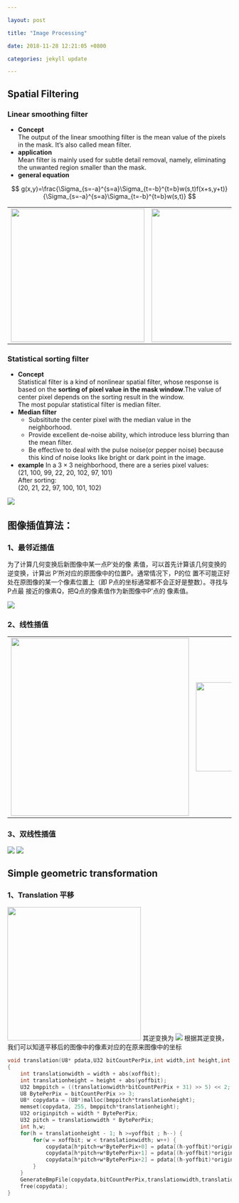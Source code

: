 ```yaml
---

layout: post

title: "Image Processing"

date: 2018-11-28 12:21:05 +0800

categories: jekyll update

---
```


<script type="text/x-mathjax-config">
MathJax.Hub.Config({
tex2jax: {
skipTags: ['script', 'noscript', 'style', 'textarea', 'pre'],
inlineMath: [['$','$']]
}
});
</script>
<script src='https://cdnjs.cloudflare.com/ajax/libs/mathjax/2.7.5/latest.js?config=TeX-MML-AM_CHTML' async></script>


## **Spatial Filtering**
### **Linear smoothing filter**
* **Concept**    
The output of the linear smoothing filter is the mean value of the pixels in the mask. It’s also called mean filter.
* **application**   
Mean filter is mainly used for subtle detail removal,
namely, eliminating the unwanted region smaller than the mask.  
* **general equation**     

  
$$
    g(x,y)=\frac{\Sigma_{s=-a}^{s=a}\Sigma_{t=-b}^{t=b}w(s,t)f(x+s,y+t)}{\Sigma_{s=-a}^{s=a}\Sigma_{t=-b}^{t=b}w(s,t)}
$$
<table border="0"><tr>
<td><img src="http://miaochenlu.github.io/picture/picture20181210nonweight.png" width = "300" border="0" ></td>
<td><img src="http://miaochenlu.github.io/picture/picture20181210weight.png" width = "300" border="0"></td>
</tr></table>

### **Statistical sorting filter**
* **Concept**  
Statistical filter is a kind of nonlinear spatial filter, whose response is based on the **sorting of pixel value in the mask window**.The value of center pixel depends on the sorting result in the window.  
The most popular statistical filter is median filter.
* **Median filter**  
    * Subsititute the center pixel with the median value in the neighborhood.  
    * Provide excellent de-noise ability, which introduce less blurring than the mean filter.
    * Be effective to deal with the pulse noise(or pepper noise) because this kind of noise looks like bright or dark point in the image.  
* **example**
In a $3 \times 3$ neighborhood, there are a series pixel values:  
(21, 100, 99, 22, 20, 102, 97, 101)  
After sorting:  
(20, 21, 22, 97, 100, 101, 102)  
<img src="http//miaochenlu.github.io/picture/picture20191217sortfilter.png">



## **图像插值算法：**  
### 1、最邻近插值  
为了计算⼏何变换后新图像中某⼀点P’处的像
素值，可以⾸先计算该⼏何变换的逆变换，计算出
P’所对应的原图像中的位置P。通常情况下，P的位
置不可能正好处在原图像的某⼀个像素位置上（即
P点的坐标通常都不会正好是整数）。寻找与P点最
接近的像素Q，把Q点的像素值作为新图像中P’点的
像素值。

<img src="http://miaochenlu.github.io/picture/picture20181128interpolation.png">

### 2、线性插值
<!-- $$g_3 = \frac{g_2-g_1}{x_2-x_1}(x_3-x_1)+g_1$$    -->

<table border="0"><tr>
<td><img src="http://miaochenlu.github.io/picture/picture20181128linear.png" width = "400" border="0"></td>
<td><img src="http://miaochenlu.github.io/picture/picture20181128 linearequation.png" width = "200" border="0"></td>
</tr></table>
<!-- <img src="http://miaochenlu.github.io/picture/picture20181128linear.png" height = "200" width = "200">
<img src="http://miaochenlu.github.io/picture/picture20181128 linearequation.png"> -->

### 3、双线性插值
<img src="http://miaochenlu.github.io/picture/picture20181205bilinear.png">
<img src="http://miaochenlu.github.io/picture/picture20181205bilinearequa.png">

## Simple geometric transformation
### 1、Translation 平移 
<img src="http://miaochenlu.github.io/picture/picture20181205translation.png" width = "300">  
其逆变换为
<img src="http://miaochenlu.github.io/picture/picture2018translationreverse.png">
根据其逆变换，我们可以知道平移后的图像中的像素对应的在原来图像中的坐标

```c
void translation(U8* pdata,U32 bitCountPerPix,int width,int height,int xoffbit,int yoffbit,const char*filename )
{
    int translationwidth = width + abs(xoffbit);
    int translationheight = height + abs(yoffbit);
    U32 bmppitch = ((translationwidth*bitCountPerPix + 31) >> 5) << 2;
    U8 BytePerPix = bitCountPerPix >> 3;
    U8* copydata = (U8*)malloc(bmppitch*translationheight);
    memset(copydata, 255, bmppitch*translationheight);
    U32 originpitch = width * BytePerPix;
    U32 pitch = translationwidth * BytePerPix;
    int h,w;
    for(h = translationheight - 1; h >=yoffbit ; h--) {
        for(w = xoffbit; w < translationwidth; w++) {
            copydata[h*pitch+w*BytePerPix+0] = pdata[(h-yoffbit)*originpitch+(w-xoffbit)*BytePerPix+0];
            copydata[h*pitch+w*BytePerPix+1] = pdata[(h-yoffbit)*originpitch+(w-xoffbit)*BytePerPix+1];
            copydata[h*pitch+w*BytePerPix+2] = pdata[(h-yoffbit)*originpitch+(w-xoffbit)*BytePerPix+2];
        }
    }
    GenerateBmpFile(copydata,bitCountPerPix,translationwidth,translationheight,filename);
    free(copydata);
}
```


[jekyll-docs]: https://jekyllrb.com/docs/home

[jekyll-gh]: https://github.com/jekyll/jekyll

[jekyll-talk]: https://talk.jekyllrb.com/
